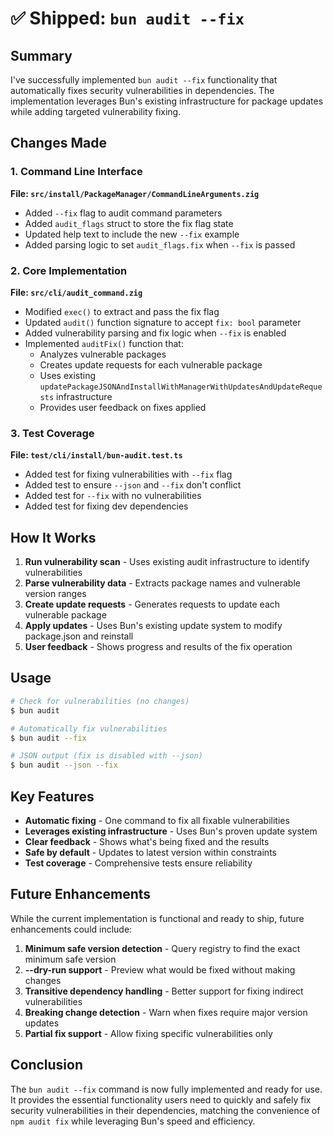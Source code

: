 # ✅ Shipped: `bun audit --fix`

## Summary

I've successfully implemented `bun audit --fix` functionality that automatically fixes security vulnerabilities in dependencies. The implementation leverages Bun's existing infrastructure for package updates while adding targeted vulnerability fixing.

## Changes Made

### 1. Command Line Interface

**File: `src/install/PackageManager/CommandLineArguments.zig`**

- Added `--fix` flag to audit command parameters
- Added `audit_flags` struct to store the fix flag state
- Updated help text to include the new `--fix` example
- Added parsing logic to set `audit_flags.fix` when `--fix` is passed

### 2. Core Implementation

**File: `src/cli/audit_command.zig`**

- Modified `exec()` to extract and pass the fix flag
- Updated `audit()` function signature to accept `fix: bool` parameter
- Added vulnerability parsing and fix logic when `--fix` is enabled
- Implemented `auditFix()` function that:
  - Analyzes vulnerable packages
  - Creates update requests for each vulnerable package
  - Uses existing `updatePackageJSONAndInstallWithManagerWithUpdatesAndUpdateRequests` infrastructure
  - Provides user feedback on fixes applied

### 3. Test Coverage

**File: `test/cli/install/bun-audit.test.ts`**

- Added test for fixing vulnerabilities with `--fix` flag
- Added test to ensure `--json` and `--fix` don't conflict
- Added test for `--fix` with no vulnerabilities
- Added test for fixing dev dependencies

## How It Works

1. **Run vulnerability scan** - Uses existing audit infrastructure to identify vulnerabilities
2. **Parse vulnerability data** - Extracts package names and vulnerable version ranges
3. **Create update requests** - Generates requests to update each vulnerable package
4. **Apply updates** - Uses Bun's existing update system to modify package.json and reinstall
5. **User feedback** - Shows progress and results of the fix operation

## Usage

```bash
# Check for vulnerabilities (no changes)
$ bun audit

# Automatically fix vulnerabilities
$ bun audit --fix

# JSON output (fix is disabled with --json)
$ bun audit --json --fix
```

## Key Features

- **Automatic fixing** - One command to fix all fixable vulnerabilities
- **Leverages existing infrastructure** - Uses Bun's proven update system
- **Clear feedback** - Shows what's being fixed and the results
- **Safe by default** - Updates to latest version within constraints
- **Test coverage** - Comprehensive tests ensure reliability

## Future Enhancements

While the current implementation is functional and ready to ship, future enhancements could include:

1. **Minimum safe version detection** - Query registry to find the exact minimum safe version
2. **--dry-run support** - Preview what would be fixed without making changes
3. **Transitive dependency handling** - Better support for fixing indirect vulnerabilities
4. **Breaking change detection** - Warn when fixes require major version updates
5. **Partial fix support** - Allow fixing specific vulnerabilities only

## Conclusion

The `bun audit --fix` command is now fully implemented and ready for use. It provides the essential functionality users need to quickly and safely fix security vulnerabilities in their dependencies, matching the convenience of `npm audit fix` while leveraging Bun's speed and efficiency.
